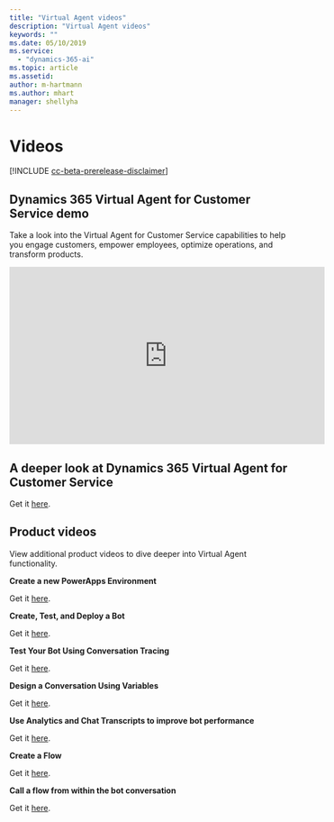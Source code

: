 ```yaml
---
title: "Virtual Agent videos"
description: "Virtual Agent videos"
keywords: ""
ms.date: 05/10/2019
ms.service:
  - "dynamics-365-ai"
ms.topic: article
ms.assetid: 
author: m-hartmann
ms.author: mhart
manager: shellyha
---
```


# Videos 

[!INCLUDE [cc-beta-prerelease-disclaimer](../includes/cc-beta-prerelease-disclaimer.md)]

## Dynamics 365 Virtual Agent for Customer Service demo

Take a look into the Virtual Agent for Customer Service capabilities to help you engage customers, empower employees, optimize operations, and transform products. 

<iframe width="560" height="315" src="https://www.youtube.com/embed/Pk-AVqQPUg8" frameborder="0" allow="accelerometer; autoplay; encrypted-media; gyroscope; picture-in-picture" allowfullscreen></iframe>


## A deeper look at Dynamics 365 Virtual Agent for Customer Service

Get it [here](https://microsoft.sharepoint.com/teams/CCIBotDesignerTeam/Shared%20Documents/General/Demo%20Assets/Airlift_2019-04/CCIVirtualAgentDeepDive_2019-04.mp4).





## Product videos

View additional product videos to dive deeper into Virtual Agent functionality. 

  **Create a new PowerApps Environment**

   Get it [here](https://go.microsoft.com/fwlink/?linkid=2079331).
   
  **Create, Test, and Deploy a Bot**

   Get it [here](https://go.microsoft.com/fwlink/?linkid=2062988).

  **Test Your Bot Using Conversation Tracing**

   Get it [here](https://go.microsoft.com/fwlink/?linkid=2063608). 
 
  **Design a Conversation Using Variables**

   Get it [here](https://go.microsoft.com/fwlink/?linkid=2063608).

  **Use Analytics and Chat Transcripts to improve bot performance**

   Get it [here](https://go.microsoft.com/fwlink/?linkid=2063181).

  **Create a Flow**

   Get it [here](https://go.microsoft.com/fwlink/?linkid=2079323).

  **Call a flow from within the bot conversation**

   Get it [here](https://go.microsoft.com/fwlink/?linkid=2079327).

